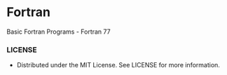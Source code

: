 # Fortran
Basic Fortran Programs - Fortran 77

### LICENSE
- Distributed under the MIT License. See LICENSE for more information.
